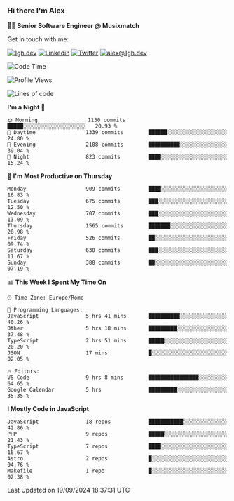 ### Hi there I'm Alex

👨‍💻 __Senior Software Engineer @ Musixmatch__

Get in touch with me:

[![1gh.dev](https://img.shields.io/static/v1?label=1gh.dev&message=%20&color=red&logo=&style=flat-square&logoColor=white)](https://www.1gh.dev/)
[![Linkedin](https://img.shields.io/static/v1?label=Linkedin&message=%20&color=blue&logo=Linkedin&style=flat-square&logoColor=white)](https://linkedin.com/in/alexghirelli)
[![Twitter](https://img.shields.io/static/v1?label=Twitter&message=%20&color=blue&logo=Twitter&style=flat-square&logoColor=white)](https://twitter.com/alexGhirelli)
[![alex@1gh.dev](https://img.shields.io/static/v1?label=alex@1gh.dev&message=%20&color=red&logo=gmail&style=flat-square&logoColor=white)](mailto:alex@1gh.dev)

<!--START_SECTION:waka-->
![Code Time](http://img.shields.io/badge/Code%20Time-8%2C110%20hrs%2051%20mins-blue)

![Profile Views](http://img.shields.io/badge/Profile%20Views-0-blue)

![Lines of code](https://img.shields.io/badge/From%20Hello%20World%20I%27ve%20Written-25.8%20million%20lines%20of%20code-blue)

**I'm a Night 🦉** 

```text
🌞 Morning                1130 commits        █████░░░░░░░░░░░░░░░░░░░░   20.93 % 
🌆 Daytime                1339 commits        ██████░░░░░░░░░░░░░░░░░░░   24.80 % 
🌃 Evening                2108 commits        ██████████░░░░░░░░░░░░░░░   39.04 % 
🌙 Night                  823 commits         ████░░░░░░░░░░░░░░░░░░░░░   15.24 % 
```
📅 **I'm Most Productive on Thursday** 

```text
Monday                   909 commits         ████░░░░░░░░░░░░░░░░░░░░░   16.83 % 
Tuesday                  675 commits         ███░░░░░░░░░░░░░░░░░░░░░░   12.50 % 
Wednesday                707 commits         ███░░░░░░░░░░░░░░░░░░░░░░   13.09 % 
Thursday                 1565 commits        ███████░░░░░░░░░░░░░░░░░░   28.98 % 
Friday                   526 commits         ██░░░░░░░░░░░░░░░░░░░░░░░   09.74 % 
Saturday                 630 commits         ███░░░░░░░░░░░░░░░░░░░░░░   11.67 % 
Sunday                   388 commits         ██░░░░░░░░░░░░░░░░░░░░░░░   07.19 % 
```


📊 **This Week I Spent My Time On** 

```text
🕑︎ Time Zone: Europe/Rome

💬 Programming Languages: 
JavaScript               5 hrs 41 mins       ██████████░░░░░░░░░░░░░░░   40.26 % 
Other                    5 hrs 18 mins       █████████░░░░░░░░░░░░░░░░   37.48 % 
TypeScript               2 hrs 51 mins       █████░░░░░░░░░░░░░░░░░░░░   20.20 % 
JSON                     17 mins             █░░░░░░░░░░░░░░░░░░░░░░░░   02.05 % 

🔥 Editors: 
VS Code                  9 hrs 8 mins        ████████████████░░░░░░░░░   64.65 % 
Google Calendar          5 hrs               █████████░░░░░░░░░░░░░░░░   35.35 % 
```

**I Mostly Code in JavaScript** 

```text
JavaScript               18 repos            ███████████░░░░░░░░░░░░░░   42.86 % 
PHP                      9 repos             █████░░░░░░░░░░░░░░░░░░░░   21.43 % 
TypeScript               7 repos             ████░░░░░░░░░░░░░░░░░░░░░   16.67 % 
Astro                    2 repos             █░░░░░░░░░░░░░░░░░░░░░░░░   04.76 % 
Makefile                 1 repo              █░░░░░░░░░░░░░░░░░░░░░░░░   02.38 % 
```




 Last Updated on 19/09/2024 18:37:31 UTC
<!--END_SECTION:waka-->
